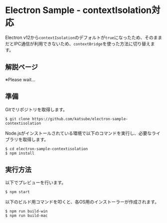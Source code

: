 # Electron Sample - contextIsolation対応
Electron v12から`contextIsolation`のデフォルトが`true`になったため、そのままだとIPC通信が利用できないため、`contextBridge`を使った方法に切り替えます。

## 解説ページ
※Please wait...

## 準備
Gitでリポジトリを取得します。
```shellsession
$ git clone https://github.com/katsube/electron-sample-contextisolation
```

Node.jsがインストールされている環境で以下のコマンドを実行し、必要なライブラリを取得します。
```shellsession
$ cd electron-sample-contextisolation
$ npm install
```

## 実行方法
以下でプレビューを行います。
```shellsession
$ npm start
```

以下のビルド用コマンドを叩くと、各OS用のインストーラーが作成されます。
```shellsession
$ npm run build-win
$ npm run build-mac
```
